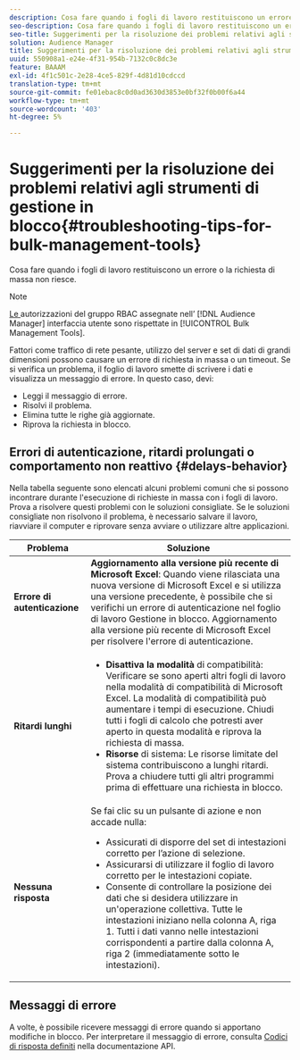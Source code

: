 ```yaml
---
description: Cosa fare quando i fogli di lavoro restituiscono un errore o la richiesta di massa non riesce.
seo-description: Cosa fare quando i fogli di lavoro restituiscono un errore o la richiesta di massa non riesce.
seo-title: Suggerimenti per la risoluzione dei problemi relativi agli strumenti di gestione in blocco
solution: Audience Manager
title: Suggerimenti per la risoluzione dei problemi relativi agli strumenti di gestione in blocco
uuid: 550908a1-e24e-4f31-954b-7132c0c8dc3e
feature: BAAAM
exl-id: 4f1c501c-2e28-4ce5-829f-4d81d10cdccd
translation-type: tm+mt
source-git-commit: fe01ebac8c0d0ad3630d3853e0bf32f0b00f6a44
workflow-type: tm+mt
source-wordcount: '403'
ht-degree: 5%

---
```


# Suggerimenti per la risoluzione dei problemi relativi agli strumenti di gestione in blocco{#troubleshooting-tips-for-bulk-management-tools}

Cosa fare quando i fogli di lavoro restituiscono un errore o la richiesta di massa non riesce.



<!-- 

<p>r_bulk_troubleshoot.xml </p>

 -->

>[!NOTE]
>
>[Le ](../../features/administration/administration-overview.md) autorizzazioni del gruppo RBAC assegnate nell’ [!DNL Audience Manager] interfaccia utente sono rispettate in  [!UICONTROL Bulk Management Tools].

Fattori come traffico di rete pesante, utilizzo del server e set di dati di grandi dimensioni possono causare un errore di richiesta in massa o un timeout. Se si verifica un problema, il foglio di lavoro smette di scrivere i dati e visualizza un messaggio di errore. In questo caso, devi:

* Leggi il messaggio di errore.
* Risolvi il problema.
* Elimina tutte le righe già aggiornate.
* Riprova la richiesta in blocco.

## Errori di autenticazione, ritardi prolungati o comportamento non reattivo {#delays-behavior}

Nella tabella seguente sono elencati alcuni problemi comuni che si possono incontrare durante l&#39;esecuzione di richieste in massa con i fogli di lavoro. Prova a risolvere questi problemi con le soluzioni consigliate. Se le soluzioni consigliate non risolvono il problema, è necessario salvare il lavoro, riavviare il computer e riprovare senza avviare o utilizzare altre applicazioni.

<table id="table_AC6FB99402214A4EAC6E709465BB67AF"> 
 <thead> 
  <tr> 
   <th colname="col1" class="entry"> Problema </th> 
   <th colname="col2" class="entry"> Soluzione </th> 
  </tr> 
 </thead>
 <tbody> 
  <tr> 
   <td colname="col1"> <b>Errore di autenticazione</b> </td> 
   <td colname="col2"> 
    <b>Aggiornamento alla versione più recente di Microsoft Excel</b>: Quando viene rilasciata una nuova versione di Microsoft Excel e si utilizza una versione precedente, è possibile che si verifichi un errore di autenticazione nel foglio di lavoro Gestione in blocco. Aggiornamento alla versione più recente di Microsoft Excel per risolvere l'errore di autenticazione.
</td> 
  </tr> 
  <tr> 
   <td colname="col1"> <b>Ritardi lunghi</b> </td> 
   <td colname="col2"> 
    <ul id="ul_AA6F414024B2475AB1C0B46DC3FF0B36"> 
     <li id="li_ECC83AC39D7142519AA9A223DB8FCF23"> <b>Disattiva la modalità</b> di compatibilità: Verificare se sono aperti altri fogli di lavoro nella modalità di compatibilità di Microsoft Excel. La modalità di compatibilità può aumentare i tempi di esecuzione. Chiudi tutti i fogli di calcolo che potresti aver aperto in questa modalità e riprova la richiesta di massa. </li> 
     <li id="li_234BFCF563234DE198884F33AB75280D"> <b>Risorse</b> di sistema: Le risorse limitate del sistema contribuiscono a lunghi ritardi. Prova a chiudere tutti gli altri programmi prima di effettuare una richiesta in blocco. </li> 
    </ul> </td> 
  </tr> 
  <tr> 
   <td colname="col1"> <b>Nessuna risposta</b> </td> 
   <td colname="col2">Se fai clic su un pulsante di azione e non accade nulla: 
    <ul id="ul_142E63CDD556414AB639E51734FEDBCF"> 
     <li id="li_DBB6C819603D46B5AECC9C854FDAFDF1">Assicurati di disporre del set di intestazioni corretto per l’azione di selezione. </li> 
     <li id="li_391C9031907A4085BDAD42054960045C">Assicurarsi di utilizzare il foglio di lavoro corretto per le intestazioni copiate. </li> 
     <li id="li_76A7241989204933858621FAAB5C3408">Consente di controllare la posizione dei dati che si desidera utilizzare in un'operazione collettiva. Tutte le intestazioni iniziano nella colonna A, riga 1. Tutti i dati vanno nelle intestazioni corrispondenti a partire dalla colonna A, riga 2 (immediatamente sotto le intestazioni). </li> 
    </ul> </td> 
  </tr> 
 </tbody> 
</table>

## Messaggi di errore

A volte, è possibile ricevere messaggi di errore quando si apportano modifiche in blocco. Per interpretare il messaggio di errore, consulta [Codici di risposta definiti](/help/using/api/rest-api-main/aam-api-getting-started.md) nella documentazione API.
